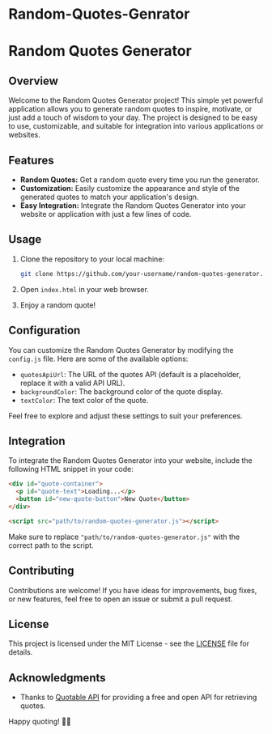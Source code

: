 # Random-Quotes-Genrator


# Random Quotes Generator

## Overview

Welcome to the Random Quotes Generator project! This simple yet powerful application allows you to generate random quotes to inspire, motivate, or just add a touch of wisdom to your day. The project is designed to be easy to use, customizable, and suitable for integration into various applications or websites.

## Features

- **Random Quotes:** Get a random quote every time you run the generator.
- **Customization:** Easily customize the appearance and style of the generated quotes to match your application's design.
- **Easy Integration:** Integrate the Random Quotes Generator into your website or application with just a few lines of code.

## Usage

1. Clone the repository to your local machine:

   ```bash
   git clone https://github.com/your-username/random-quotes-generator.git
   ```

2. Open `index.html` in your web browser.

3. Enjoy a random quote!

## Configuration

You can customize the Random Quotes Generator by modifying the `config.js` file. Here are some of the available options:

- `quotesApiUrl`: The URL of the quotes API (default is a placeholder, replace it with a valid API URL).
- `backgroundColor`: The background color of the quote display.
- `textColor`: The text color of the quote.

Feel free to explore and adjust these settings to suit your preferences.

## Integration

To integrate the Random Quotes Generator into your website, include the following HTML snippet in your code:

```html
<div id="quote-container">
  <p id="quote-text">Loading...</p>
  <button id="new-quote-button">New Quote</button>
</div>

<script src="path/to/random-quotes-generator.js"></script>
```

Make sure to replace `"path/to/random-quotes-generator.js"` with the correct path to the script.

## Contributing

Contributions are welcome! If you have ideas for improvements, bug fixes, or new features, feel free to open an issue or submit a pull request.

## License

This project is licensed under the MIT License - see the [LICENSE](LICENSE) file for details.

## Acknowledgments

- Thanks to [Quotable API](https://api.quotable.io/) for providing a free and open API for retrieving quotes.

Happy quoting! 📜✨

